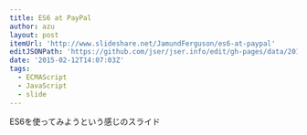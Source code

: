 ```yaml
---
title: ES6 at PayPal
author: azu
layout: post
itemUrl: 'http://www.slideshare.net/JamundFerguson/es6-at-paypal'
editJSONPath: 'https://github.com/jser/jser.info/edit/gh-pages/data/2015/02/index.json'
date: '2015-02-12T14:07:03Z'
tags:
  - ECMAScript
  - JavaScript
  - slide
---
```

ES6を使ってみようという感じのスライド

